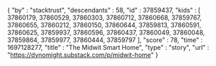 {
  "by" : "stacktrust",
  "descendants" : 58,
  "id" : 37859437,
  "kids" : [ 37860179, 37860529, 37860303, 37860712, 37860668, 37859767, 37860655, 37860212, 37860150, 37860644, 37859813, 37860591, 37860625, 37859937, 37860596, 37860437, 37860049, 37860048, 37859864, 37859977, 37860444, 37859797 ],
  "score" : 78,
  "time" : 1697128277,
  "title" : "The Midwit Smart Home",
  "type" : "story",
  "url" : "https://dynomight.substack.com/p/midwit-home"
}
